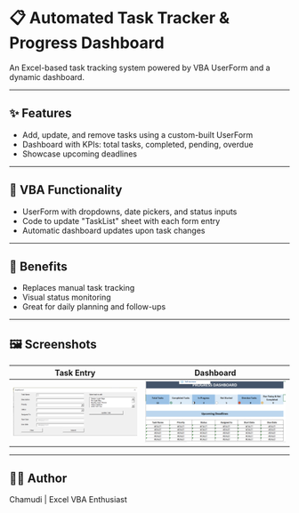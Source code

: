 # 📋 Automated Task Tracker & Progress Dashboard

An Excel-based task tracking system powered by VBA UserForm and a dynamic dashboard.

---

## ✨ Features
- Add, update, and remove tasks using a custom-built UserForm
- Dashboard with KPIs: total tasks, completed, pending, overdue
- Showcase upcoming deadlines

---

## 🧩 VBA Functionality
- UserForm with dropdowns, date pickers, and status inputs
- Code to update "TaskList" sheet with each form entry
- Automatic dashboard updates upon task changes

---

## 🌟 Benefits
- Replaces manual task tracking
- Visual status monitoring
- Great for daily planning and follow-ups

---

## 🖼️ Screenshots

| Task Entry | Dashboard |
|------------|-----------|
| ![User Form](Screenshots/User%20Form.png) | ![Dashboard](Screenshots/Dashboard.PNG) | ![Task List](Screenshots/Task%20List.png) |

---

## 👩‍💻 Author
Chamudi | Excel VBA Enthusiast
